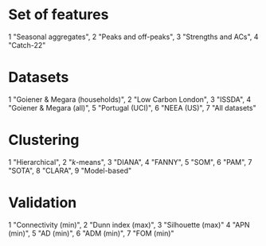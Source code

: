 # Set of features

1  "Seasonal aggregates",
2  "Peaks and off-peaks",
3  "Strengths and ACs",
4  "Catch-22"

# Datasets

1  "Goiener & Megara (households)",
2  "Low Carbon London",
3  "ISSDA",
4  "Goiener & Megara (all)",
5  "Portugal (UCI)",
6  "NEEA (US)",
7  "All datasets"

# Clustering

1  "Hierarchical",
2  "*k*-means",
3  "DIANA",
4  "FANNY",
5  "SOM",
6  "PAM",
7  "SOTA",
8  "CLARA",
9  "Model-based"

# Validation

1  "Connectivity (min)",
2  "Dunn index (max)",
3  "Silhouette (max)"
4  "APN (min)",
5  "AD (min)",
6  "ADM (min)",
7  "FOM (min)"
